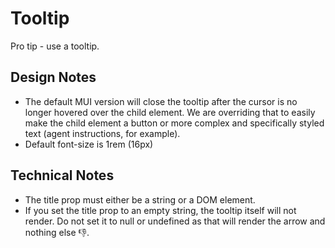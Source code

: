 # Tooltip
Pro tip - use a tooltip.

## Design Notes
- The default MUI version will close the tooltip after the cursor is no longer hovered over the child element. We are overriding that to easily make the child element a button or more complex and specifically styled text (agent instructions, for example).
- Default font-size is 1rem (16px)

## Technical Notes
- The title prop must either be a string or a DOM element.
- If you set the title prop to an empty string, the tooltip itself will not render. Do not set it to null or undefined as that will render the arrow and nothing else 👎.

